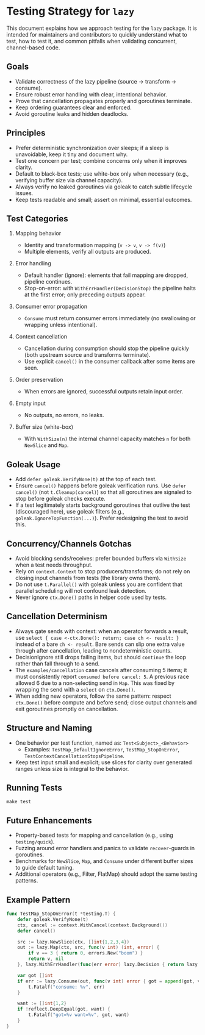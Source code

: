 # Testing Strategy for `lazy`

This document explains how we approach testing for the `lazy` package. It is intended for maintainers and contributors to quickly understand what to test, how to test it, and common pitfalls when validating concurrent, channel-based code.

## Goals

- Validate correctness of the lazy pipeline (source → transform → consume).
- Ensure robust error handling with clear, intentional behavior.
- Prove that cancellation propagates properly and goroutines terminate.
- Keep ordering guarantees clear and enforced.
- Avoid goroutine leaks and hidden deadlocks.

## Principles

- Prefer deterministic synchronization over sleeps; if a sleep is unavoidable, keep it tiny and document why.
- Test one concern per test; combine concerns only when it improves clarity.
- Default to black-box tests; use white-box only when necessary (e.g., verifying buffer size via channel capacity).
- Always verify no leaked goroutines via goleak to catch subtle lifecycle issues.
- Keep tests readable and small; assert on minimal, essential outcomes.

## Test Categories

1. Mapping behavior
   - Identity and transformation mapping (`v -> v`, `v -> f(v)`)
   - Multiple elements, verify all outputs are produced.

2. Error handling
   - Default handler (ignore): elements that fail mapping are dropped, pipeline continues.
   - Stop-on-error: with `WithErrHandler(DecisionStop)` the pipeline halts at the first error; only preceding outputs appear.

3. Consumer error propagation
   - `Consume` must return consumer errors immediately (no swallowing or wrapping unless intentional).

4. Context cancellation
   - Cancellation during consumption should stop the pipeline quickly (both upstream source and transforms terminate).
   - Use explicit `cancel()` in the consumer callback after some items are seen.

5. Order preservation
   - When errors are ignored, successful outputs retain input order.

6. Empty input
   - No outputs, no errors, no leaks.

7. Buffer size (white-box)
   - With `WithSize(n)` the internal channel capacity matches `n` for both `NewSlice` and `Map`.

## Goleak Usage

- Add `defer goleak.VerifyNone(t)` at the top of each test.
- Ensure `cancel()` happens before goleak verification runs. Use `defer cancel()` (not `t.Cleanup(cancel)`) so that all goroutines are signaled to stop before goleak checks execute.
- If a test legitimately starts background goroutines that outlive the test (discouraged here), use goleak filters (e.g., `goleak.IgnoreTopFunction(...)`). Prefer redesigning the test to avoid this.

## Concurrency/Channels Gotchas

- Avoid blocking sends/receives: prefer bounded buffers via `WithSize` when a test needs throughput.
- Rely on `context.Context` to stop producers/transforms; do not rely on closing input channels from tests (the library owns them).
- Do not use `t.Parallel()` with goleak unless you are confident that parallel scheduling will not confound leak detection.
- Never ignore `ctx.Done()` paths in helper code used by tests.

## Cancellation Determinism

- Always gate sends with context: when an operator forwards a result, use `select { case <-ctx.Done(): return; case ch <- result: }` instead of a bare `ch <- result`. Bare sends can slip one extra value through after cancellation, leading to nondeterministic counts.
- DecisionIgnore still drops failing items, but should `continue` the loop rather than fall through to a send.
- The `examples/cancellation` case cancels after consuming 5 items; it must consistently report `consumed before cancel: 5`. A previous race allowed 6 due to a non-selecting send in `Map`. This was fixed by wrapping the send with a `select` on `ctx.Done()`.
- When adding new operators, follow the same pattern: respect `ctx.Done()` before compute and before send; close output channels and exit goroutines promptly on cancellation.

## Structure and Naming

- One behavior per test function, named as: `Test<Subject>_<Behavior>`
  - Examples: `TestMap_DefaultIgnoreError`, `TestMap_StopOnError`, `TestContextCancellationStopsPipeline`.
- Keep test input small and explicit; use slices for clarity over generated ranges unless size is integral to the behavior.

## Running Tests

`make test`

## Future Enhancements

- Property-based tests for mapping and cancellation (e.g., using `testing/quick`).
- Fuzzing around error handlers and panics to validate `recover`-guards in goroutines.
- Benchmarks for `NewSlice`, `Map`, and `Consume` under different buffer sizes to guide default tuning.
- Additional operators (e.g., Filter, FlatMap) should adopt the same testing patterns.

## Example Pattern

```go
func TestMap_StopOnError(t *testing.T) {
    defer goleak.VerifyNone(t)
    ctx, cancel := context.WithCancel(context.Background())
    defer cancel()

    src := lazy.NewSlice(ctx, []int{1,2,3,4})
    out := lazy.Map(ctx, src, func(v int) (int, error) {
        if v == 3 { return 0, errors.New("boom") }
        return v, nil
    }, lazy.WithErrHandler(func(err error) lazy.Decision { return lazy.DecisionStop }))

    var got []int
    if err := lazy.Consume(out, func(v int) error { got = append(got, v); return nil }); err != nil {
        t.Fatalf("consume: %v", err)
    }

    want := []int{1,2}
    if !reflect.DeepEqual(got, want) {
        t.Fatalf("got=%v want=%v", got, want)
    }
}
```
